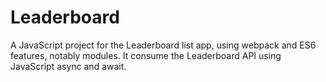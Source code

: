 # Leaderboard
A JavaScript project for the Leaderboard list app, using webpack and ES6 features, notably modules. It consume the Leaderboard API using JavaScript async and await.
